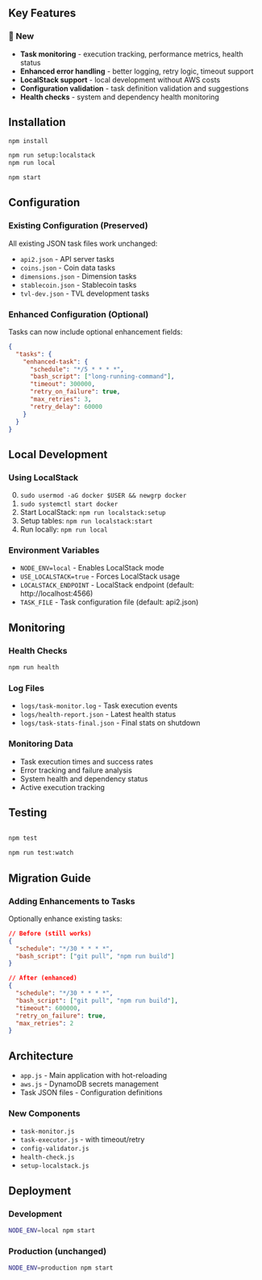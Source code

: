 
## Key Features

### 🚀 New 
- **Task monitoring** - execution tracking, performance metrics, health status
- **Enhanced error handling** - better logging, retry logic, timeout support
- **LocalStack support** - local development without AWS costs
- **Configuration validation** - task definition validation and suggestions
- **Health checks** - system and dependency health monitoring

## Installation

```bash
npm install

npm run setup:localstack
npm run local

npm start
```

## Configuration

### Existing Configuration (Preserved)
All existing JSON task files work unchanged:
- `api2.json` - API server tasks
- `coins.json` - Coin data tasks  
- `dimensions.json` - Dimension tasks
- `stablecoin.json` - Stablecoin tasks
- `tvl-dev.json` - TVL development tasks

### Enhanced Configuration (Optional)
Tasks can now include optional enhancement fields:

```json
{
  "tasks": {
    "enhanced-task": {
      "schedule": "*/5 * * * *",
      "bash_script": ["long-running-command"],
      "timeout": 300000,
      "retry_on_failure": true,
      "max_retries": 3,
      "retry_delay": 60000
    }
  }
}
```

## Local Development

### Using LocalStack

0. `sudo usermod -aG docker $USER && newgrp docker`
1. `sudo systemctl start docker`
2. Start LocalStack: `npm run localstack:setup`
3. Setup tables: `npm run localstack:start`
4. Run locally: `npm run local`

### Environment Variables
- `NODE_ENV=local` - Enables LocalStack mode
- `USE_LOCALSTACK=true` - Forces LocalStack usage
- `LOCALSTACK_ENDPOINT` - LocalStack endpoint (default: http://localhost:4566)
- `TASK_FILE` - Task configuration file (default: api2.json)

## Monitoring

### Health Checks
```bash
npm run health
```

### Log Files
- `logs/task-monitor.log` - Task execution events
- `logs/health-report.json` - Latest health status
- `logs/task-stats-final.json` - Final stats on shutdown

### Monitoring Data
- Task execution times and success rates
- Error tracking and failure analysis  
- System health and dependency status
- Active execution tracking

## Testing
```bash

npm test

npm run test:watch
```

## Migration Guide

### Adding Enhancements to Tasks
Optionally enhance existing tasks:

```json
// Before (still works)
{
  "schedule": "*/30 * * * *",
  "bash_script": ["git pull", "npm run build"]
}

// After (enhanced)
{
  "schedule": "*/30 * * * *", 
  "bash_script": ["git pull", "npm run build"],
  "timeout": 600000,
  "retry_on_failure": true,
  "max_retries": 2
}
```

## Architecture
- `app.js` - Main application with hot-reloading
- `aws.js` - DynamoDB secrets management
- Task JSON files - Configuration definitions

### New Components
- `task-monitor.js` 
- `task-executor.js` - with timeout/retry
- `config-validator.js` 
- `health-check.js` 
- `setup-localstack.js`

## Deployment

### Development
```bash
NODE_ENV=local npm start
```

### Production (unchanged)
```bash
NODE_ENV=production npm start
```